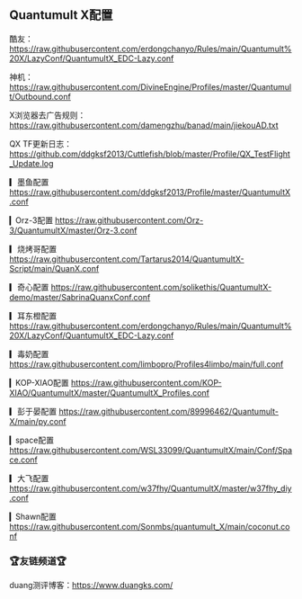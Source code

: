 ## Quantumult X配置

酷友：https://raw.githubusercontent.com/erdongchanyo/Rules/main/Quantumult%20X/LazyConf/QuantumultX_EDC-Lazy.conf

神机：https://raw.githubusercontent.com/DivineEngine/Profiles/master/Quantumult/Outbound.conf

X浏览器去广告规则：https://raw.githubusercontent.com/damengzhu/banad/main/jiekouAD.txt

QX TF更新日志：https://github.com/ddgksf2013/Cuttlefish/blob/master/Profile/QX_TestFlight_Update.log

▎墨鱼配置
https://raw.githubusercontent.com/ddgksf2013/Profile/master/QuantumultX.conf

▎Orz-3配置
https://raw.githubusercontent.com/Orz-3/QuantumultX/master/Orz-3.conf

▎烧烤哥配置
https://raw.githubusercontent.com/Tartarus2014/QuantumultX-Script/main/QuanX.conf

▎奇心配置
https://raw.githubusercontent.com/solikethis/QuantumultX-demo/master/SabrinaQuanxConf.conf

▎耳东橙配置
https://raw.githubusercontent.com/erdongchanyo/Rules/main/Quantumult%20X/LazyConf/QuantumultX_EDC-Lazy.conf

▎毒奶配置
https://raw.githubusercontent.com/limbopro/Profiles4limbo/main/full.conf

▎KOP-XIAO配置
https://raw.githubusercontent.com/KOP-XIAO/QuantumultX/master/QuantumultX_Profiles.conf

▎彭于晏配置
https://raw.githubusercontent.com/89996462/Quantumult-X/main/py.conf

▎space配置
https://raw.githubusercontent.com/WSL33099/QuantumultX/main/Conf/Space.conf

▎大飞配置
https://raw.githubusercontent.com/w37fhy/QuantumultX/master/w37fhy_diy.conf

▎Shawn配置
https://raw.githubusercontent.com/Sonmbs/quantumult_X/main/coconut.conf

### 🏆友链频道🏆

duang测评博客：https://www.duangks.com/
